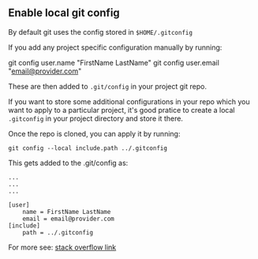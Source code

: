 ## Enable local git config


By default git uses the config stored in `$HOME/.gitconfig`

If you add any project specific configuration manually by running:

git config user.name "FirstName LastName"
git config user.email "email@provider.com"

These are then added to `.git/config` in your project git repo.

If you want to store some additional configurations in your repo which you want to apply to a particular project, it's good pratice to create a local `.gitconfig` in your project directory and store it there.

Once the repo is cloned, you can apply it by running:

```
git config --local include.path ../.gitconfig

```

This gets added to the .git/config as:

```
...
...
...

[user]
	name = FirstName LastName
	email = email@provider.com
[include]
	path = ../.gitconfig
```


For more see: [stack overflow link](https://stackoverflow.com/questions/18329621/how-to-store-a-git-config-as-part-of-the-repository)